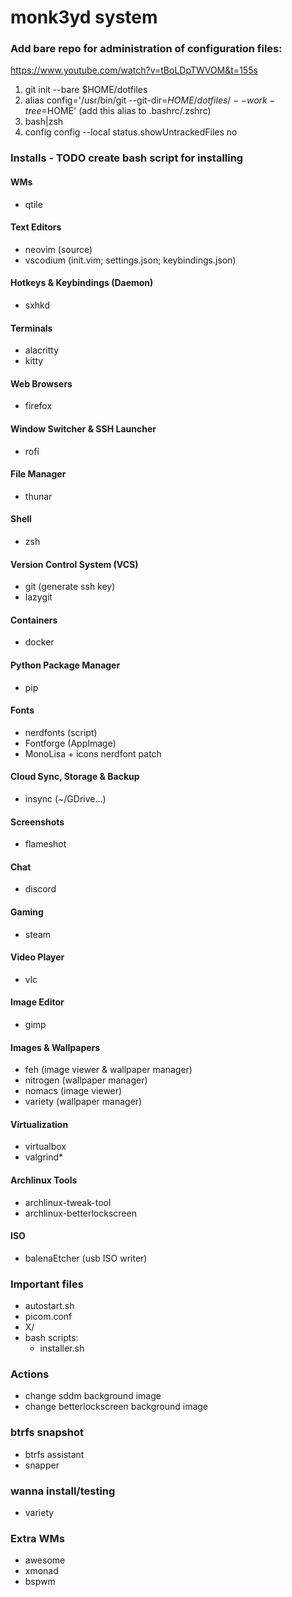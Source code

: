 # monk3yd system

### Add bare repo for administration of configuration files:
https://www.youtube.com/watch?v=tBoLDpTWVOM&t=155s
1. git init --bare $HOME/dotfiles
2. alias config='/usr/bin/git --git-dir=$HOME/dotfiles/ --work-tree=$HOME' (add this alias to .bashrc/.zshrc)
3. bash|zsh
4. config config --local status.showUntrackedFiles no

### Installs - TODO create bash script for installing
#### WMs
- qtile

#### Text Editors
- neovim (source)
- vscodium (init.vim; settings.json; keybindings.json)

#### Hotkeys & Keybindings (Daemon)
- sxhkd

#### Terminals
- alacritty
- kitty

#### Web Browsers
- firefox

#### Window Switcher & SSH Launcher
- rofi

#### File Manager
- thunar

#### Shell
- zsh

#### Version Control System (VCS)
- git (generate ssh key)
- lazygit

#### Containers
- docker

#### Python Package Manager
- pip
#### Fonts
- nerdfonts (script)
- Fontforge (AppImage)
- MonoLisa + icons nerdfont patch

#### Cloud Sync, Storage & Backup
- insync (~/GDrive...)

#### Screenshots
- flameshot

#### Chat
- discord

#### Gaming
- steam

#### Video Player
- vlc

#### Image Editor
- gimp

#### Images & Wallpapers
- feh (image viewer & wallpaper manager)
- nitrogen (wallpaper manager)
- nomacs (image viewer)
- variety (wallpaper manager)

#### Virtualization
- virtualbox
- valgrind*

#### Archlinux Tools
- archlinux-tweak-tool
- archlinux-betterlockscreen

#### ISO
- balenaEtcher (usb ISO writer)

### Important files
- autostart.sh
- picom.conf
- X/
- bash scripts:
  - installer.sh

### Actions
- change sddm background image
- change betterlockscreen background image

### btrfs snapshot
- btrfs assistant
- snapper

### wanna install/testing
- variety

### Extra WMs
- awesome
- xmonad
- bspwm
